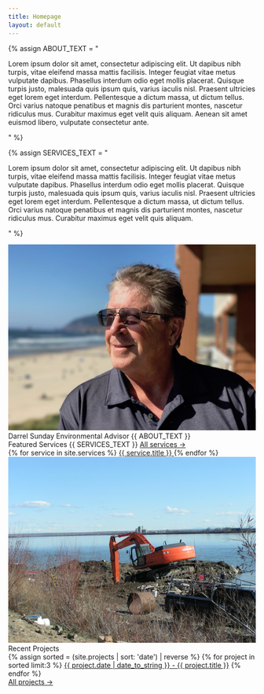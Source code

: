 ```yaml
---
title: Homepage
layout: default
---
```


{% assign ABOUT_TEXT = "

Lorem ipsum dolor sit amet, consectetur adipiscing elit. Ut dapibus nibh 
turpis, vitae eleifend massa mattis facilisis. Integer feugiat vitae metus 
vulputate dapibus. Phasellus interdum odio eget mollis placerat. Quisque 
turpis justo, malesuada quis ipsum quis, varius iaculis nisl. Praesent 
ultricies eget lorem eget interdum. Pellentesque a dictum massa, ut dictum 
tellus. Orci varius natoque penatibus et magnis dis parturient montes, 
nascetur ridiculus mus. Curabitur maximus eget velit quis aliquam. Aenean sit 
amet euismod libero, vulputate consectetur ante.

" %}


{% assign SERVICES_TEXT = "

Lorem ipsum dolor sit amet, consectetur adipiscing elit. Ut dapibus nibh 
turpis, vitae eleifend massa mattis facilisis. Integer feugiat vitae metus 
vulputate dapibus. Phasellus interdum odio eget mollis placerat. Quisque turpis 
justo, malesuada quis ipsum quis, varius iaculis nisl. Praesent ultricies eget 
lorem eget interdum. Pellentesque a dictum massa, ut dictum tellus. Orci varius 
natoque penatibus et magnis dis parturient montes, nascetur ridiculus mus. Curabitur 
maximus eget velit quis aliquam.

" %}

<!--
DO NOT EDIT BELOW THIS LINE
-->

<div class="about">
	<div class="about__image">
		<img src="/assets/sunday.jpg" alt="sunday">
	</div>
	<div class="about__content">
		<span class="about__content__name">Darrel Sunday</span>
		<span class="about__content__title">Environmental Advisor</span>
		<span class="about__content__text">
			{{ ABOUT_TEXT }}
		</span>
	</div>
</div>

<div class="featured-services">
	<div class="featured-services__about">
		<span class="featured-services__about__header">Featured Services</span>
		<span class="featured-services__about__text">
				{{ SERVICES_TEXT }}
		</span>
		<span class="featured-services__about__all"><a href="/services">All services &rarr;</a></span>
	</div>
	<div class="featured-services__content">
		<div class="featured-services__content__container">
			{% for service in site.services %}
			<a class="featured-services__content__item" href="/services#{{ service.title }}">
				<span class="featured-services__content__item__text">{{ service.title }}</span>
			</a>
			{% endfor %}
		</div>
	</div>
</div>

<div class="recent-projects">
	<div class="recent-projects__image">
		<img src="/assets/projects.jpg" alt="projects">
	</div>
	<div class="recent-projects__content">
		<span class="recent-projects__content__header">Recent Projects</span>
		<div class="recent-projects__content__container">
			{% assign sorted = (site.projects | sort: 'date') | reverse %}
			{% for project in sorted limit:3 %}
			<a class="recent-projects__content__item" href="{{ project.url }}">{{ project.date | date_to_string }} - {{ project.title }}</a>
			{% endfor %}
		</div>
		<span class="recent-projects__content__all"><a href="/projects">All projects &rarr;</a></span>
	</div>
</div>